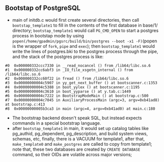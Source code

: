 ## Bootstap of PostgreSQL
* main of initdb.c would first create several directories, then call `bootstap_template1` to fill in the contents of the first database in base/1/ directory; `bootstap_template1` would call `PG_CMD_OPEN` to start a postgres process in bootstap mode by using `popen(/home/gpadmin/pgsrc/build/bin/postgres --boot -x1 -F)`(popen is the wrapper of `fork`, `pipe` and `exec`); then `bootstap_template1` would write the lines of postgres.bki to the postgres process through the pipe, and the stack of the postgres process is like:

```
#0  0x000000332ccc7330 in __read_nocancel () from /lib64/libc.so.6
#1  0x000000332cc6abf3 in _IO_file_xsgetn_internal () from /lib64/libc.so.6
#2  0x000000332cc60f22 in fread () from /lib64/libc.so.6
#3  0x00000000004c5907 in yy_get_next_buffer () at bootscanner.c:1353
#4  0x00000000004c5388 in boot_yylex () at bootscanner.c:1195
#5  0x00000000004c3610 in boot_yyparse () at y.tab.c:1449
#6  0x00000000004c7222 in BootstrapModeMain () at bootstrap.c:500
#7  0x00000000004c7045 in AuxiliaryProcessMain (argc=3, argv=0xb41ad8) at bootstrap.c:413
#8  0x00000000005b3ca3 in main (argc=4, argv=0xb41ad0) at main.c:180
```

* The bootstrap backend doesn't speak SQL, but instead expects commands in a special bootstrap language.
* after `bootstap_template1` in main, it would set up catalog tables like pg_authid, pg_dependent, pg_description, and build system views, schemas, etc, finally, there is a VACUUM for template1, after that, `make_template0` and `make_postgres` are called to copy from template1; note that, these two databases are created by `CREATE DATABASE` command, so their OIDs are volatile across major versions;